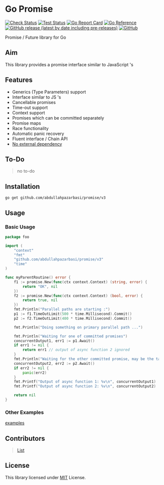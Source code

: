 # Go Promise
[![Check Status](https://github.com/abdullahpazarbasi/promise/actions/workflows/checks.yml/badge.svg)](https://github.com/abdullahpazarbasi/promise/actions/workflows/checks.yml)
[![Test Status](https://github.com/abdullahpazarbasi/promise/actions/workflows/tests.yml/badge.svg)](https://github.com/abdullahpazarbasi/promise/actions/workflows/tests.yml)
[![Go Report Card](https://goreportcard.com/badge/github.com/abdullahpazarbasi/promise/v3)](https://goreportcard.com/report/github.com/abdullahpazarbasi/promise/v3)
[![Go Reference](https://pkg.go.dev/badge/github.com/abdullahpazarbasi/promise/v3.svg)](https://pkg.go.dev/github.com/abdullahpazarbasi/promise/v3)
[![GitHub release (latest by date including pre-releases)](https://img.shields.io/github/v/release/abdullahpazarbasi/promise?display_name=tag&include_prereleases)](https://github.com/abdullahpazarbasi/promise/releases)
[![GitHub](https://img.shields.io/github/license/abdullahpazarbasi/promise)](/LICENSE)

Promise / Future library for Go

## Aim

This library provides a promise interface similar to JavaScript 's

## Features

- Generics (Type Parameters) support
- Interface similar to JS 's
- Cancellable promises
- Time-out support
- Context support
- Promises which can be committed separately
- Promise maps
- Race functionality
- Automatic panic recovery
- Fluent interface / Chain API
- [No external dependency](https://pkg.go.dev/github.com/abdullahpazarbasi/promise/v3?tab=imports)

## To-Do

> no to-do

## Installation

```shell
go get github.com/abdullahpazarbasi/promise/v3
```

## Usage

### Basic Usage

```go
package foo

import (
	"context"
	"fmt"
	"github.com/abdullahpazarbasi/promise/v3"
	"time"
)

func myParentRoutine() error {
	f1 := promise.New(func(ctx context.Context) (string, error) {
		return "OK", nil
	})
	f2 := promise.New(func(ctx context.Context) (bool, error) {
		return true, nil
	})
	fmt.Println("Parallel paths are starting :")
	p1 := f1.TimeOutLimit(500 * time.Millisecond).Commit()
	p2 := f2.TimeOutLimit(400 * time.Millisecond).Commit()

	fmt.Println("Doing something on primary parallel path ...")

	fmt.Println("Waiting for one of committed promises")
	concurrentOutput1, err1 := p1.Await()
	if err1 != nil {
		return err1 // output of async function 2 ignored
	}
	fmt.Println("Waiting for the other committed promise, may be the task is already done a long time ago")
	concurrentOutput2, err2 := p2.Await()
	if err2 != nil {
		panic(err2)
	}
	fmt.Printf("Output of async function 1: %v\n", concurrentOutput1)
	fmt.Printf("Output of async function 2: %v\n", concurrentOutput2)

	return nil
}

```

### Other Examples

[examples](/examples)

## Contributors

> [List](https://github.com/abdullahpazarbasi/promise/graphs/contributors)

## License

This library licensed under [MIT](/LICENSE) License.
